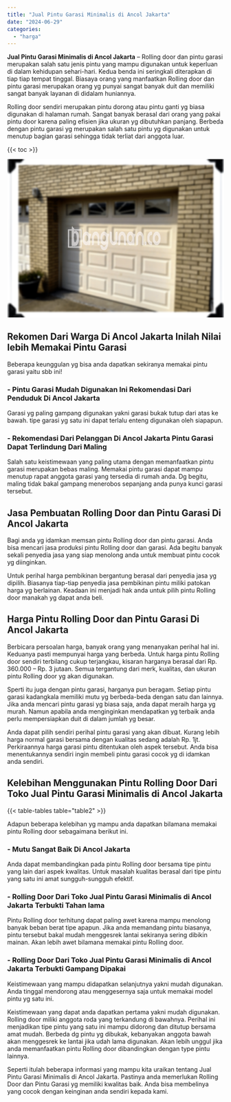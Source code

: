 ```yaml
---
title: "Jual Pintu Garasi Minimalis di Ancol Jakarta"
date: "2024-06-29"
categories: 
  - "harga"
---
```


**Jual Pintu Garasi Minimalis di Ancol Jakarta** – Rolling door dan pintu garasi merupakan salah satu jenis pintu yang mampu digunakan untuk keperluan di dalam kehidupan sehari-hari. Kedua benda ini seringkali diterapkan di tiap tiap tempat tinggal. Biasaya orang yang manfaatkan Rolling door dan pintu garasi merupakan orang yg punyai sangat banyak duit dan memiliki sangat banyak layanan di didalam huniannya.

Rolling door sendiri merupakan pintu dorong atau pintu ganti yg biasa digunakan di halaman rumah. Sangat banyak berasal dari orang yang pakai pintu door karena paling efisien jika ukuran yg dibutuhkan panjang. Berbeda dengan pintu garasi yg merupakan salah satu pintu yg digunakan untuk menutup bagian garasi sehingga tidak terliat dari anggota luar.

{{< toc >}}

![Jual Pintu Garasi Minimalis di Ancol Jakarta](/images/pintu-garasi-67.png)

## Rekomen Dari Warga Di Ancol Jakarta Inilah Nilai lebih Memakai Pintu Garasi

Beberapa keunggulan yg bisa anda dapatkan sekiranya memakai pintu garasi yaitu sbb ini!

### \- Pintu Garasi Mudah Digunakan Ini Rekomendasi Dari Penduduk Di Ancol Jakarta

Garasi yg paling gampang digunakan yakni garasi bukak tutup dari atas ke bawah. tipe garasi yg satu ini dapat terlalu enteng digunakan oleh siapapun.

### \- Rekomendasi Dari Pelanggan Di Ancol Jakarta Pintu Garasi Dapat Terlindung Dari Maling

Salah satu keistimewaan yang paling utama dengan memanfaatkan pintu garasi merupakan bebas maling. Memakai pintu garasi dapat mampu menutup rapat anggota garasi yang tersedia di rumah anda. Dg begitu, maling tidak bakal gampang menerobos sepanjang anda punya kunci garasi tersebut.

## Jasa Pembuatan Rolling Door dan Pintu Garasi Di Ancol Jakarta

Bagi anda yg idamkan memsan pintu Rolling door dan pintu garasi. Anda bisa mencari jasa produksi pintu Rolling door dan garasi. Ada begitu banyak sekali penyedia jasa yang siap menolong anda untuk membuat pintu cocok yg diinginkan.

Untuk perihal harga pembikinan bergantung berasal dari penyedia jasa yg dipilih. Biasanya tiap-tiap penyedia jasa pembikinan pintu miliki patokan harga yg berlainan. Keadaan ini menjadi hak anda untuk pilih pintu Rolling door manakah yg dapat anda beli.

## Harga Pintu Rolling Door dan Pintu Garasi Di Ancol Jakarta

Berbicara persoalan harga, banyak orang yang menanyakan perihal hal ini. Keduanya pasti mempunyai harga yang berbeda. Untuk harga pintu Rolling door sendiri terbilang cukup terjangkau, kisaran harganya berasal dari Rp. 360.000 – Rp. 3 jutaan. Semua tergantung dari merk, kualitas, dan ukuran pintu Rolling door yg akan digunakan.

Sperti itu juga dengan pintu garasi, harganya pun beragam. Setiap pintu garasi kadangkala memiliki mutu yg berbeda-beda dengan satu dan lainnya. Jika anda mencari pintu garasi yg biasa saja, anda dapat meraih harga yg murah. Namun apabila anda menginginkan mendapatkan yg terbaik anda perlu mempersiapkan duit di dalam jumlah yg besar.

Anda dapat pilih sendiri perihal pintu garasi yang akan dibuat. Kurang lebih harga normal garasi bersama dengan kualitas sedang adalah Rp. 1jt. Perkiraannya harga garasi pintu ditentukan oleh aspek tersebut. Anda bisa menentukannya sendiri ingin membeli pintu garasi cocok yg di idamkan anda sendiri.

## Kelebihan Menggunakan Pintu Rolling Door Dari Toko Jual Pintu Garasi Minimalis di Ancol Jakarta

{{< table-tables table="table2" >}}

Adapun beberapa kelebihan yg mampu anda dapatkan bilamana memakai pintu Rolling door sebagaimana berikut ini.

### \- Mutu Sangat Baik Di Ancol Jakarta

Anda dapat membandingkan pada pintu Rolling door bersama tipe pintu yang lain dari aspek kwalitas. Untuk masalah kualitas berasal dari tipe pintu yang satu ini amat sungguh-sungguh efektif.

### \- Rolling Door Dari Toko Jual Pintu Garasi Minimalis di Ancol Jakarta Terbukti Tahan lama

Pintu Rolling door terhitung dapat paling awet karena mampu menolong banyak beban berat tipe apapun. Jika anda memandang pintu biasanya, pintu tersebut bakal mudah menggesrek lantai sekiranya sering dibikin mainan. Akan lebih awet bilamana memakai pintu Rolling door.

### \- Rolling Door Dari Toko Jual Pintu Garasi Minimalis di Ancol Jakarta Terbukti Gampang Dipakai

Keistimewaan yang mampu didapatkan selanjutnya yakni mudah digunakan. Anda tinggal mendorong atau menggesernya saja untuk memakai model pintu yg satu ini.

Keistimewaan yang dapat anda dapatkan pertama yakni mudah digunakan. Rolling door miliki anggota roda yang terkandung di bawahnya. Perihal ini menjadikan tipe pintu yang satu ini mampu didorong dan ditutup bersama amat mudah. Berbeda dg pintu yg dibukak, kebanyakan anggota bawah akan menggesrek ke lantai jika udah lama digunakan. Akan lebih unggul jika anda memanfaatkan pintu Rolling door dibandingkan dengan type pintu lainnya.

Seperti itulah beberapa informasi yang mampu kita uraikan tentang Jual Pintu Garasi Minimalis di Ancol Jakarta. Pastinya anda memerlukan Rolling Door dan Pintu Garasi yg memiliki kwalitas baik. Anda bisa membelinya yang cocok dengan keinginan anda sendiri kepada kami.
